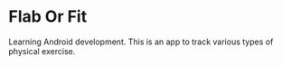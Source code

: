 # Flab Or Fit
Learning Android development.  This is an app to track various types of physical exercise.
